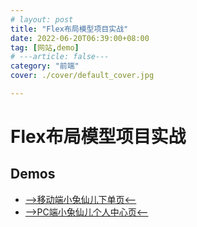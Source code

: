 ```yaml
---
# layout: post
title: "Flex布局模型项目实战"
date: 2022-06-20T06:39:00+08:00
tag: [网站,demo]
# ---article: false---
category: "前端"
cover: ./cover/default_cover.jpg

---
```




# Flex布局模型项目实战

## Demos

- [-->移动端小兔仙儿下单页<--](./demos/Flex布局模型项目实战/xiaotuxianOrders/order)
- [-->PC端小兔仙儿个人中心页<--](./demos/Flex布局模型项目实战/xiaotuxianCenter/center)

<br>
<br>
<br>
<br>
